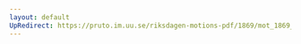 ```yaml
---
layout: default
UpRedirect: https://pruto.im.uu.se/riksdagen-motions-pdf/1869/mot_1869__ak__118/mot_1869__ak__118-002.pdf
---
```


